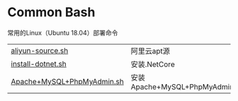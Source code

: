 # Common Bash
常用的Linux（Ubuntu 18.04）部署命令

|   |   |
| :------ | :------ |
| [aliyun-source.sh](./aliyun-source.sh) | 阿里云apt源 |
| [install-dotnet.sh](./install-dotnet.sh) | 安装.NetCore |
| [Apache+MySQL+PhpMyAdmin.sh](./install-dotnet.sh) | 安装Apache+MySQL+PhpMyAdmin |